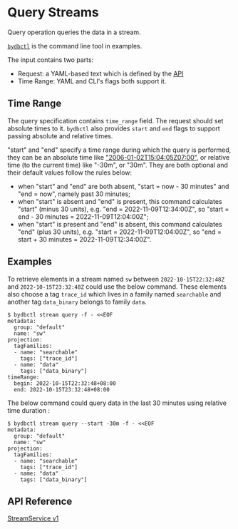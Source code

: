 # Query Streams

Query operation queries the data in a stream.

[`bydbctl`](../../clients.md#command-line) is the command line tool in examples.

The input contains two parts:

* Request: a YAML-based text which is defined by the [API](#api-reference)
* Time Range: YAML and CLI's flags both support it.

## Time Range

The query specification contains `time_range` field. The request should set absolute times to it.
`bydbctl` also provides `start` and `end` flags to support passing absolute and relative times.

"start" and "end" specify a time range during which the query is performed, they can be an absolute time like ["2006-01-02T15:04:05Z07:00"](https://www.rfc-editor.org/rfc/rfc3339),
or relative time (to the current time) like "-30m", or "30m".
They are both optional and their default values follow the rules below:

* when "start" and "end" are both absent, "start = now - 30 minutes" and "end = now",
namely past 30 minutes;
* when "start" is absent and "end" is present, this command calculates "start" (minus 30 units),
e.g. "end = 2022-11-09T12:34:00Z", so "start = end - 30 minutes = 2022-11-09T12:04:00Z";
* when "start" is present and "end" is absent, this command calculates "end" (plus 30 units),
e.g. "start = 2022-11-09T12:04:00Z", so "end = start + 30 minutes = 2022-11-09T12:34:00Z".

## Examples

To retrieve elements in a stream named `sw` between `2022-10-15T22:32:48Z` and `2022-10-15T23:32:48Z` could use the below command. These elements also choose a tag `trace_id` which lives in a family named `searchable` and another tag `data_binary` belongs to family `data`.

```shell
$ bydbctl stream query -f - <<EOF
metadata:
  group: "default"
  name: "sw"
projection:
  tagFamilies:
  - name: "searchable"
    tags: ["trace_id"]
  - name: "data"
    tags: ["data_binary"]
timeRange:
  begin: 2022-10-15T22:32:48+08:00
  end: 2022-10-15T23:32:48+08:00
```

The below command could query data in the last 30 minutes using relative time duration :

```shell
$ bydbctl stream query --start -30m -f - <<EOF
metadata:
  group: "default"
  name: "sw"
projection:
  tagFamilies:
  - name: "searchable"
    tags: ["trace_id"]
  - name: "data"
    tags: ["data_binary"]
```

## API Reference

[StreamService v1](../../api-reference.md#streamservice)

